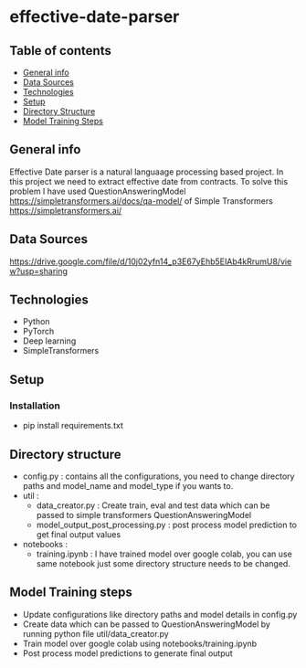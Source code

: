 # effective-date-parser

## Table of contents
* [General info](#general-info)
* [Data Sources](#data-sources)
* [Technologies](#technologies)
* [Setup](#setup)
* [Directory Structure](#directory-structure)
* [Model Training Steps](#model-training-steps)

## General info
Effective Date parser is a natural languaage processing based project. In this project we need to extract effective date from contracts. To solve this problem I have used QuestionAnsweringModel https://simpletransformers.ai/docs/qa-model/ of Simple Transformers https://simpletransformers.ai/

## Data Sources 
https://drive.google.com/file/d/10j02yfn14_p3E67yEhb5EIAb4kRrumU8/view?usp=sharing

## Technologies
* Python
* PyTorch
* Deep learning
* SimpleTransformers

## Setup

### Installation 
* pip install requirements.txt

## Directory structure
* config.py : contains all the configurations, you need to change directory paths and model_name and model_type if you wants to.
* util :
   * data_creator.py : Create train, eval and test data which can be passed to simple transformers QuestionAnsweringModel
   * model_output_post_processing.py : post process model prediction to get final output values
* notebooks :
   * training.ipynb : I have trained model over google colab, you can use same notebook just some directory structure needs to be changed.


## Model Training steps 
* Update configurations like directory paths and model details in config.py
* Create data which can be passed to QuestionAnsweringModel by running python file util/data_creator.py
* Train model over google colab using notebooks/training.ipynb
* Post process model predictions to generate final output

